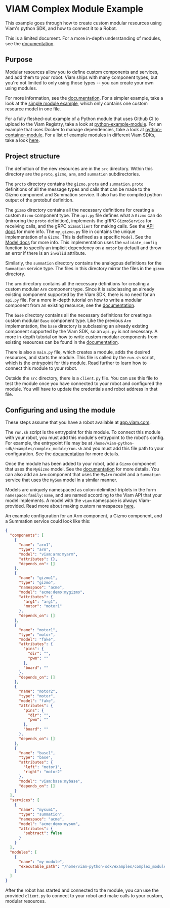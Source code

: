 # VIAM Complex Module Example

This example goes through how to create custom modular resources using Viam's python SDK, and how to connect it to a Robot.

This is a limited document. For a more in-depth understanding of modules, see the [documentation](https://docs.viam.com/program/extend/modular-resources/).

## Purpose

Modular resources allow you to define custom components and services, and add them to your robot. Viam ships with many component types, but you're not limited to only using those types -- you can create your own using modules.

For more information, see the [documentation](https://docs.viam.com/program/extend/modular-resources/). For a simpler example, take a look at the [simple module example](https://github.com/viamrobotics/viam-python-sdk/tree/main/examples/simple_module), which only contains one custom resource model in one file.

For a fully fleshed-out example of a Python module that uses Github CI to upload to the Viam Registry, take a look at [python-example-module](https://github.com/viam-labs/python-example-module). For an example that uses Docker to manage dependencies, take a look at [python-container-module](https://github.com/viamrobotics/python-container-module). For a list of example modules in different Viam SDKs, take a look [here](https://github.com/viamrobotics/upload-module/#example-repos).

## Project structure

The definition of the new resources are in the `src` directory. Within this directory are the `proto`, `gizmo`, `arm`, and `summation` subdirectories.

The `proto` directory contains the `gizmo.proto` and `summation.proto` definitions of all the message types and calls that can be made to the Gizmo component and Summation service. It also has the compiled python output of the protobuf definition.

The `gizmo` directory contains all the necessary definitions for creating a custom `Gizmo` component type. The `api.py` file defines what a `Gizmo` can do (mirroring the `proto` definition), implements the gRPC `GizmoService` for receiving calls, and the gRPC `GizmoClient` for making calls. See the [API docs](https://docs.viam.com/program/extend/modular-resources/#apis) for more info. The `my_gizmo.py` file in contains the unique implementation of a `Gizmo`. This is defined as a specific `Model`. See the [Model docs](https://docs.viam.com/program/extend/modular-resources/#models) for more info. This implementation uses the `validate_config` function to specify an implicit dependency on a `motor` by default and throw an error if there is an `invalid` attribute.

Similarly, the `summation` directory contains the analogous definitions for the `Summation` service type. The files in this directory mirror the files in the `gizmo` directory.

The `arm` directory contains all the necessary definitions for creating a custom modular `Arm` component type. Since it is subclassing an already existing component supported by the Viam SDK, there is no need for an `api.py` file. For a more in-depth tutorial on how to write a modular component from an existing resource, see the [documentation](https://python.viam.dev/examples/example.html#create-custom-modules).

The `base` directory contains all the necessary definitions for creating a custom modular `Base` component type. Like the previous `Arm` implementation, the `base` directory is subclassing an already existing component supported by the Viam SDK, so an `api.py` is not necessary. A more in-depth tutorial on how to write custom modular components from existing resources can be found in the [documentation](https://python.viam.dev/examples/example.html#create-custom-modules).

There is also a `main.py` file, which creates a module, adds the desired resources, and starts the module. This file is called by the `run.sh` script, which is the entrypoint for this module. Read further to learn how to connect this module to your robot.

Outside the `src` directory, there is a `client.py` file. You can use this file to test the module once you have connected to your robot and configured the module. You will have to update the credentials and robot address in that file.

## Configuring and using the module

These steps assume that you have a robot available at [app.viam.com](app.viam.com).

The `run.sh` script is the entrypoint for this module. To connect this module with your robot, you must add this module's entrypoint to the robot's config. For example, the entrypoint file may be at `/home/viam-python-sdk/examples/complex_module/run.sh` and you must add this file path to your configuration. See the [documentation](https://docs.viam.com/program/extend/modular-resources/#use-a-modular-resource-with-your-robot) for more details.

Once the module has been added to your robot, add a `Gizmo` component that uses the `MyGizmo` model. See the [documentation](https://docs.viam.com/extend/modular-resources/configure/) for more details. You can also add an `Arm` component that uses the `MyArm` model and a `Summation` service that uses the `MySum` model in a similar manner.

Models are uniquely namespaced as colon-delimited-triplets in the form `namespace:family:name`, and are named according to the Viam API that your model implements. A model with the `viam` namespace is always Viam-provided. Read more about making custom namespaces [here](https://docs.viam.com/registry/create/#name-your-new-resource-model).

An example configuration for an Arm component, a Gizmo component, and a Summation service could look like this:

```json
{
  "components": [
    {
      "name": "arm1",
      "type": "arm",
      "model": "viam:arm:myarm",
      "attributes": {},
      "depends_on": []
    },
    {
      "name": "gizmo1",
      "type": "gizmo",
      "namespace": "acme",
      "model": "acme:demo:mygizmo",
      "attributes": {
        "arg1": "arg1",
        "motor": "motor1"
      },
      "depends_on": []
    },
    {
      "name": "motor1",
      "type": "motor",
      "model": "fake",
      "attributes": {
        "pins": {
          "dir": "",
          "pwm": ""
        },
        "board": ""
      },
      "depends_on": []
    },
    {
      "name": "motor2",
      "type": "motor",
      "model": "fake",
      "attributes": {
        "pins": {
          "dir": "",
          "pwm": ""
        },
        "board": ""
      },
      "depends_on": []
    },
    {
      "name": "base1",
      "type": "base",
      "attributes": {
        "left": "motor1",
        "right": "motor2"
      },
      "model": "viam:base:mybase",
      "depends_on": []
    }
  ],
  "services": [
    {
      "name": "mysum1",
      "type": "summation",
      "namespace": "acme",
      "model": "acme:demo:mysum",
      "attributes": {
        "subtract": false
      }
    }
  ],
  "modules": [
    {
      "name": "my-module",
      "executable_path": "/home/viam-python-sdk/examples/complex_module/run.sh"
    }
  ]
}
```

After the robot has started and connected to the module, you can use the provided `client.py` to connect to your robot and make calls to your custom, modular resources.
